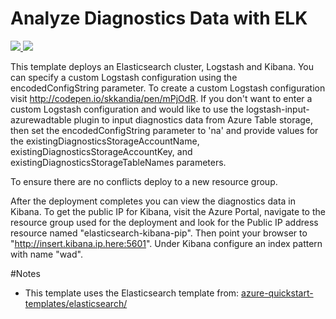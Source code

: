 # Analyze Diagnostics Data with ELK

<a href="https://portal.azure.com/#create/Microsoft.Template/uri/https%3A%2F%2Fraw.githubusercontent.com%2FAzure%2Fazure-quickstart-templates%2Fmaster%2Fdiagnostics-with-elk%2Fazuredeploy.json" target="_blank">
    <img src="http://azuredeploy.net/deploybutton.png"/>
</a>
<a href="http://armviz.io/#/?load=https%3A%2F%2Fraw.githubusercontent.com%2FAzure%2Fazure-quickstart-templates%2Fmaster%2Fdiagnostics-with-elk%2Fazuredeploy.json" target="_blank">
	<img src="http://armviz.io/visualizebutton.png"/>
</a>

This template deploys an Elasticsearch cluster, Logstash and Kibana.
You can specify a custom Logstash configuration using the encodedConfigString parameter.
To create a custom Logstash configuration visit http://codepen.io/skkandia/pen/mPjOdR.
If you don't want to enter a custom Logstash configuration and would like to use the logstash-input-azurewadtable plugin to
input diagnostics data from Azure Table storage, then set the encodedConfigString parameter to 'na' and provide values for the
existingDiagnosticsStorageAccountName, existingDiagnosticsStorageAccountKey, and existingDiagnosticsStorageTableNames parameters.

To ensure there are no conflicts deploy to a new resource group.

After the deployment completes you can view the diagnostics data in Kibana. To get the public IP for Kibana, visit the Azure Portal, navigate to the resource group used for the deployment and look for the Public IP address resource named "elasticsearch-kibana-pip". Then point your browser to "http://insert.kibana.ip.here:5601". Under Kibana configure an index pattern with name "wad".

#Notes
- This template uses the Elasticsearch template from: <a href="../elasticsearch">azure-quickstart-templates/elasticsearch/<a/>

